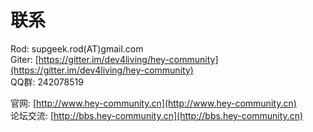 # 联系

Rod: supgeek.rod(AT)gmail.com   
Giter: [https://gitter.im/dev4living/hey-community](https://gitter.im/dev4living/hey-community)   
QQ群: 242078519   


官网: [http://www.hey-community.cn](http://www.hey-community.cn)   
论坛交流: [http://bbs.hey-community.cn](http://bbs.hey-community.cn)
